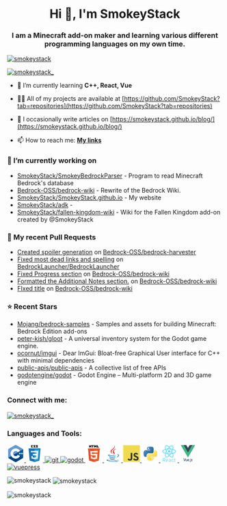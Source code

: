<h1 align="center">Hi 👋, I'm SmokeyStack</h1>
<h3 align="center">I am a Minecraft add-on maker and learning various different programming languages on my own time.</h3>

<p align="left"> <a href="https://github.com/ryo-ma/github-profile-trophy"><img src="https://github-profile-trophy.vercel.app/?username=smokeystack" alt="smokeystack" /></a> </p>

<p align="left"> <a href="https://twitter.com/smokeystack_" target="blank"><img src="https://img.shields.io/twitter/follow/smokeystack_?logo=twitter&style=for-the-badge" alt="smokeystack_" /></a> </p>

- 🌱 I’m currently learning **C++, React, Vue**

- 👨‍💻 All of my projects are available at [https://github.com/SmokeyStack?tab=repositories](https://github.com/SmokeyStack?tab=repositories)

- 📝 I occasionally write articles on [https://smokeystack.github.io/blog/](https://smokeystack.github.io/blog/)

- 📫 How to reach me: **[My links](https://smokeystack.github.io/about/links.html)**

### 🔭 I’m currently working on

- [SmokeyStack/SmokeyBedrockParser](https://github.com/SmokeyStack/SmokeyBedrockParser) - Program to read Minecraft Bedrock&#39;s database
- [Bedrock-OSS/bedrock-wiki](https://github.com/Bedrock-OSS/bedrock-wiki) - Rewrite of the Bedrock Wiki.
- [SmokeyStack/SmokeyStack.github.io](https://github.com/SmokeyStack/SmokeyStack.github.io) - My website
- [SmokeyStack/adk](https://github.com/SmokeyStack/adk) - 
- [SmokeyStack/fallen-kingdom-wiki](https://github.com/SmokeyStack/fallen-kingdom-wiki) - Wiki for the Fallen Kingdom add-on created by @SmokeyStack

### 🔨 My recent Pull Requests

- [Created spoiler generation](https://github.com/Bedrock-OSS/bedrock-harvester/pull/17) on [Bedrock-OSS/bedrock-harvester](https://github.com/Bedrock-OSS/bedrock-harvester)
- [Fixed most dead links and spelling](https://github.com/BedrockLauncher/BedrockLauncher/pull/75) on [BedrockLauncher/BedrockLauncher](https://github.com/BedrockLauncher/BedrockLauncher)
- [Fixed Progress section](https://github.com/Bedrock-OSS/bedrock-wiki/pull/105) on [Bedrock-OSS/bedrock-wiki](https://github.com/Bedrock-OSS/bedrock-wiki)
- [Formatted the Additional Notes section.](https://github.com/Bedrock-OSS/bedrock-wiki/pull/104) on [Bedrock-OSS/bedrock-wiki](https://github.com/Bedrock-OSS/bedrock-wiki)
- [FIxed title](https://github.com/Bedrock-OSS/bedrock-wiki/pull/77) on [Bedrock-OSS/bedrock-wiki](https://github.com/Bedrock-OSS/bedrock-wiki)

### ⭐ Recent Stars

- [Mojang/bedrock-samples](https://github.com/Mojang/bedrock-samples) - Samples and assets for building Minecraft: Bedrock Edition add-ons
- [peter-kish/gloot](https://github.com/peter-kish/gloot) - A universal inventory system for the Godot game engine.
- [ocornut/imgui](https://github.com/ocornut/imgui) - Dear ImGui: Bloat-free Graphical User interface for C&#43;&#43; with minimal dependencies
- [public-apis/public-apis](https://github.com/public-apis/public-apis) - A collective list of free APIs
- [godotengine/godot](https://github.com/godotengine/godot) - Godot Engine – Multi-platform 2D and 3D game engine

<h3 align="left">Connect with me:</h3>
<p align="left">
<a href="https://twitter.com/smokeystack_" target="blank"><img align="center" src="https://raw.githubusercontent.com/rahuldkjain/github-profile-readme-generator/master/src/images/icons/Social/twitter.svg" alt="smokeystack_" height="30" width="40" /></a>
</p>

<h3 align="left">Languages and Tools:</h3>
<p align="left">
    <a href="https://www.w3schools.com/cpp/" target="_blank" rel="noreferrer"> <img src="https://raw.githubusercontent.com/devicons/devicon/master/icons/cplusplus/cplusplus-original.svg" alt="cplusplus" width="40" height="40" /> </a>
    <a href="https://www.w3schools.com/css/" target="_blank" rel="noreferrer"> <img src="https://raw.githubusercontent.com/devicons/devicon/master/icons/css3/css3-original-wordmark.svg" alt="css3" width="40" height="40" /> </a>
    <a href="https://git-scm.com/" target="_blank" rel="noreferrer"> <img src="https://www.vectorlogo.zone/logos/git-scm/git-scm-icon.svg" alt="git" width="40" height="40" /> </a>
    <a href="https://godotengine.org/" target="_blank" rel="noreferrer"> <img src="https://godotengine.org/asset-library/assets/logo.svg" alt="godot" width="40" height="40" /> </a>
    <a href="https://www.w3.org/html/" target="_blank" rel="noreferrer"> <img src="https://raw.githubusercontent.com/devicons/devicon/master/icons/html5/html5-original-wordmark.svg" alt="html5" width="40" height="40" /> </a>
    <a href="https://www.java.com" target="_blank" rel="noreferrer"> <img src="https://raw.githubusercontent.com/devicons/devicon/master/icons/java/java-original.svg" alt="java" width="40" height="40" /> </a>
    <a href="https://developer.mozilla.org/en-US/docs/Web/JavaScript" target="_blank" rel="noreferrer">
        <img src="https://raw.githubusercontent.com/devicons/devicon/master/icons/javascript/javascript-original.svg" alt="javascript" width="40" height="40" />
    </a>
    <a href="https://www.python.org" target="_blank" rel="noreferrer"> <img src="https://raw.githubusercontent.com/devicons/devicon/master/icons/python/python-original.svg" alt="python" width="40" height="40" /> </a>
    <a href="https://reactjs.org/" target="_blank" rel="noreferrer"> <img src="https://raw.githubusercontent.com/devicons/devicon/master/icons/react/react-original-wordmark.svg" alt="react" width="40" height="40" /> </a>
    <a href="https://vuejs.org/" target="_blank" rel="noreferrer"> <img src="https://raw.githubusercontent.com/devicons/devicon/master/icons/vuejs/vuejs-original-wordmark.svg" alt="vuejs" width="40" height="40" /> </a>
    <a href="https://vuepress.vuejs.org/" target="_blank" rel="noreferrer">
        <img src="https://raw.githubusercontent.com/AliasIO/wappalyzer/master/src/drivers/webextension/images/icons/VuePress.svg" alt="vuepress" width="40" height="40" />
    </a>
</p>

<p><img align="left" src="https://github-readme-stats.vercel.app/api/top-langs?username=smokeystack&show_icons=true&locale=en&layout=compact" alt="smokeystack" /></p>

<p>&nbsp;<img align="center" src="https://github-readme-stats.vercel.app/api?username=smokeystack&show_icons=true&locale=en" alt="smokeystack" /></p>

<p><img align="center" src="https://github-readme-streak-stats.herokuapp.com/?user=smokeystack&theme=default" alt="smokeystack" /></p>

